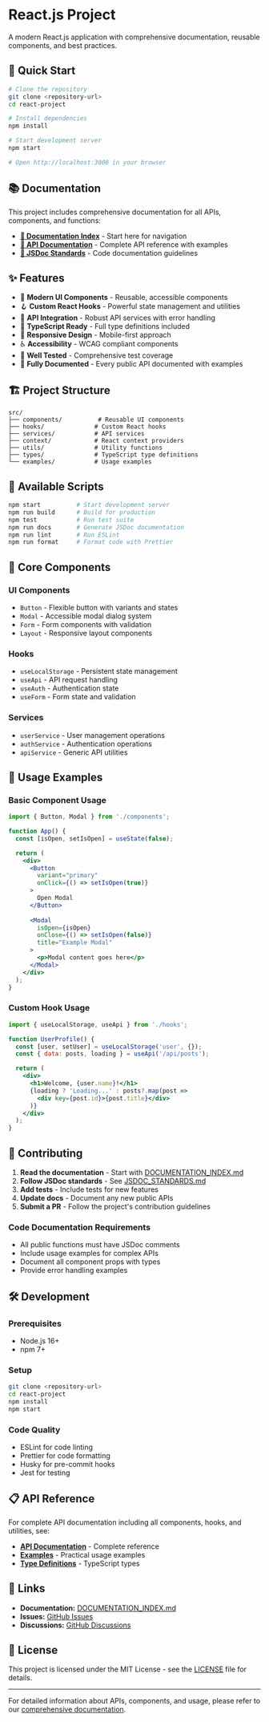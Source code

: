 # React.js Project

A modern React.js application with comprehensive documentation, reusable components, and best practices.

## 🚀 Quick Start

```bash
# Clone the repository
git clone <repository-url>
cd react-project

# Install dependencies
npm install

# Start development server
npm start

# Open http://localhost:3000 in your browser
```

## 📚 Documentation

This project includes comprehensive documentation for all APIs, components, and functions:

- **[📖 Documentation Index](./DOCUMENTATION_INDEX.md)** - Start here for navigation
- **[🔧 API Documentation](./API_DOCUMENTATION.md)** - Complete API reference with examples
- **[📝 JSDoc Standards](./JSDOC_STANDARDS.md)** - Code documentation guidelines

## ✨ Features

- 🎨 **Modern UI Components** - Reusable, accessible components
- 🪝 **Custom React Hooks** - Powerful state management and utilities
- 🔌 **API Integration** - Robust API services with error handling
- 🎯 **TypeScript Ready** - Full type definitions included
- 📱 **Responsive Design** - Mobile-first approach
- ♿ **Accessibility** - WCAG compliant components
- 🧪 **Well Tested** - Comprehensive test coverage
- 📖 **Fully Documented** - Every public API documented with examples

## 🏗️ Project Structure

```
src/
├── components/          # Reusable UI components
├── hooks/              # Custom React hooks
├── services/           # API services
├── context/            # React context providers
├── utils/              # Utility functions
├── types/              # TypeScript type definitions
└── examples/           # Usage examples
```

## 🔧 Available Scripts

```bash
npm start          # Start development server
npm run build      # Build for production
npm test           # Run test suite
npm run docs       # Generate JSDoc documentation
npm run lint       # Run ESLint
npm run format     # Format code with Prettier
```

## 🧩 Core Components

### UI Components
- `Button` - Flexible button with variants and states
- `Modal` - Accessible modal dialog system
- `Form` - Form components with validation
- `Layout` - Responsive layout components

### Hooks
- `useLocalStorage` - Persistent state management
- `useApi` - API request handling
- `useAuth` - Authentication state
- `useForm` - Form state and validation

### Services
- `userService` - User management operations
- `authService` - Authentication operations
- `apiService` - Generic API utilities

## 📖 Usage Examples

### Basic Component Usage
```jsx
import { Button, Modal } from './components';

function App() {
  const [isOpen, setIsOpen] = useState(false);

  return (
    <div>
      <Button 
        variant="primary" 
        onClick={() => setIsOpen(true)}
      >
        Open Modal
      </Button>
      
      <Modal 
        isOpen={isOpen} 
        onClose={() => setIsOpen(false)}
        title="Example Modal"
      >
        <p>Modal content goes here</p>
      </Modal>
    </div>
  );
}
```

### Custom Hook Usage
```jsx
import { useLocalStorage, useApi } from './hooks';

function UserProfile() {
  const [user, setUser] = useLocalStorage('user', {});
  const { data: posts, loading } = useApi('/api/posts');

  return (
    <div>
      <h1>Welcome, {user.name}!</h1>
      {loading ? 'Loading...' : posts?.map(post => 
        <div key={post.id}>{post.title}</div>
      )}
    </div>
  );
}
```

## 🤝 Contributing

1. **Read the documentation** - Start with [DOCUMENTATION_INDEX.md](./DOCUMENTATION_INDEX.md)
2. **Follow JSDoc standards** - See [JSDOC_STANDARDS.md](./JSDOC_STANDARDS.md)
3. **Add tests** - Include tests for new features
4. **Update docs** - Document any new public APIs
5. **Submit a PR** - Follow the project's contribution guidelines

### Code Documentation Requirements
- All public functions must have JSDoc comments
- Include usage examples for complex APIs
- Document all component props with types
- Provide error handling examples

## 🛠️ Development

### Prerequisites
- Node.js 16+ 
- npm 7+

### Setup
```bash
git clone <repository-url>
cd react-project
npm install
npm start
```

### Code Quality
- ESLint for code linting
- Prettier for code formatting
- Husky for pre-commit hooks
- Jest for testing

## 📋 API Reference

For complete API documentation including all components, hooks, and utilities, see:
- **[API Documentation](./API_DOCUMENTATION.md)** - Complete reference
- **[Examples](./API_DOCUMENTATION.md#examples)** - Practical usage examples
- **[Type Definitions](./API_DOCUMENTATION.md#type-definitions)** - TypeScript types

## 🔗 Links

- **Documentation:** [DOCUMENTATION_INDEX.md](./DOCUMENTATION_INDEX.md)
- **Issues:** [GitHub Issues](https://github.com/org/repo/issues)
- **Discussions:** [GitHub Discussions](https://github.com/org/repo/discussions)

## 📄 License

This project is licensed under the MIT License - see the [LICENSE](LICENSE) file for details.

---

For detailed information about APIs, components, and usage, please refer to our [comprehensive documentation](./DOCUMENTATION_INDEX.md).